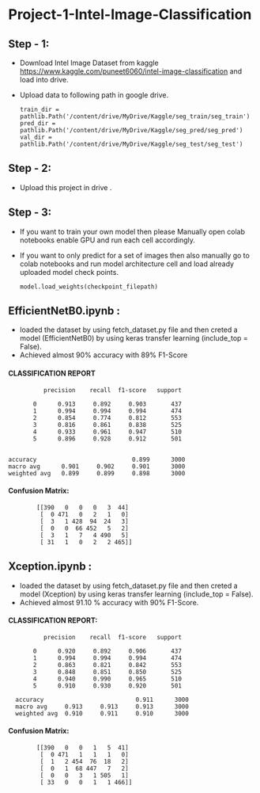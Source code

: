 # Project-1-Intel-Image-Classification

## Step - 1:
* Download Intel Image Dataset from kaggle https://www.kaggle.com/puneet6060/intel-image-classification and load into drive.
* Upload data to following path in google drive.      

      train_dir = pathlib.Path('/content/drive/MyDrive/Kaggle/seg_train/seg_train')
      pred_dir =  pathlib.Path('/content/drive/MyDrive/Kaggle/seg_pred/seg_pred')
      val_dir =  pathlib.Path('/content/drive/MyDrive/Kaggle/seg_test/seg_test')



## Step - 2:
        
* Upload this project in drive .

## Step - 3:

* If you want to train your own model then please Manually open colab notebooks enable GPU and run each cell accordingly.
* If you want to only predict for a set of images then also manually go to colab notebooks and run model architecture cell and load already uploaded model check points.
      
      model.load_weights(checkpoint_filepath)


## EfficientNetB0.ipynb :

* loaded the dataset by using fetch_dataset.py file and then creted a model (EfficientNetB0) by using keras transfer learning (include_top = False). 
* Achieved almost 90% accuracy with 89% F1-Score


#### CLASSIFICATION REPORT

              precision    recall  f1-score   support

           0      0.913     0.892     0.903       437
           1      0.994     0.994     0.994       474
           2      0.854     0.774     0.812       553
           3      0.816     0.861     0.838       525
           4      0.933     0.961     0.947       510
           5      0.896     0.928     0.912       501


    accuracy                           0.899      3000
    macro avg      0.901     0.902     0.901      3000
    weighted avg   0.899     0.899     0.898      3000
    
    
    
#### Confusion Matrix:
            
            [[390   0   0   0   3  44]
             [  0 471   0   2   1   0]
             [  3   1 428  94  24   3]
             [  0   0  66 452   5   2]
             [  3   1   7   4 490   5]
             [ 31   1   0   2   2 465]]



## Xception.ipynb :

* loaded the dataset by using fetch_dataset.py file and then creted a model (Xception) by using keras transfer learning (include_top = False). 
* Achieved almost 91.10 % accuracy with 90% F1-Score.

#### CLASSIFICATION REPORT:


              precision    recall  f1-score   support

           0      0.920     0.892     0.906       437
           1      0.994     0.994     0.994       474
           2      0.863     0.821     0.842       553
           3      0.848     0.851     0.850       525
           4      0.940     0.990     0.965       510
           5      0.910     0.930     0.920       501

      accuracy                          0.911      3000
      macro avg     0.913     0.913     0.913      3000  
      weighted avg  0.910     0.911     0.910      3000
      
      
#### Confusion Matrix: 


            [[390   0   0   1   5  41]
             [  0 471   1   1   1   0]
             [  1   2 454  76  18   2]
             [  0   1  68 447   7   2]
             [  0   0   3   1 505   1]
             [ 33   0   0   1   1 466]]




             




